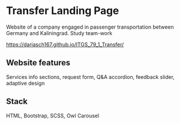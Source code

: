 # Transfer Landing Page

Website of a company engaged in passenger transportation between Germany and Kaliningrad.
Study team-work

https://dariasch167.github.io/ITGS_79_1_Transfer/

## Website features

Services info sections, request form, Q&A accordion, feedback slider, adaptive design

## Stack

HTML, Bootstrap, SCSS, Owl Carousel

